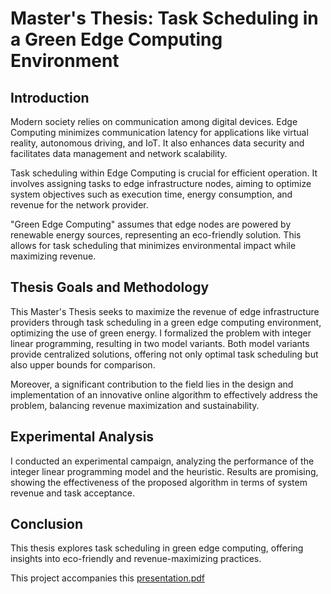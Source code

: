 # Master's Thesis: Task Scheduling in a Green Edge Computing Environment

## Introduction

Modern society relies on communication among digital devices. Edge Computing minimizes communication latency for applications like virtual reality, autonomous driving, and IoT. It also enhances data security and facilitates data management and network scalability.

Task scheduling within Edge Computing is crucial for efficient operation. It involves assigning tasks to edge infrastructure nodes, aiming to optimize system objectives such as execution time, energy consumption, and revenue for the network provider.

"Green Edge Computing" assumes that edge nodes are powered by renewable energy sources, representing an eco-friendly solution. This allows for task scheduling that minimizes environmental impact while maximizing revenue.

## Thesis Goals and Methodology

This Master's Thesis seeks to maximize the revenue of edge infrastructure providers through task scheduling in a green edge computing environment, optimizing the use of green energy. I formalized the problem with integer linear programming, resulting in two model variants. Both model variants provide centralized solutions, offering not only optimal task scheduling but also upper bounds for comparison.

Moreover, a significant contribution to the field lies in the design and implementation of an innovative online algorithm to effectively address the problem, balancing revenue maximization and sustainability.

## Experimental Analysis

I conducted an experimental campaign, analyzing the performance of the integer linear programming model and the heuristic. Results are promising, showing the effectiveness of the proposed algorithm in terms of system revenue and task acceptance.

## Conclusion

This thesis explores task scheduling in green edge computing, offering insights into eco-friendly and revenue-maximizing practices.

This project accompanies this [presentation.pdf](presentation.pdf)
